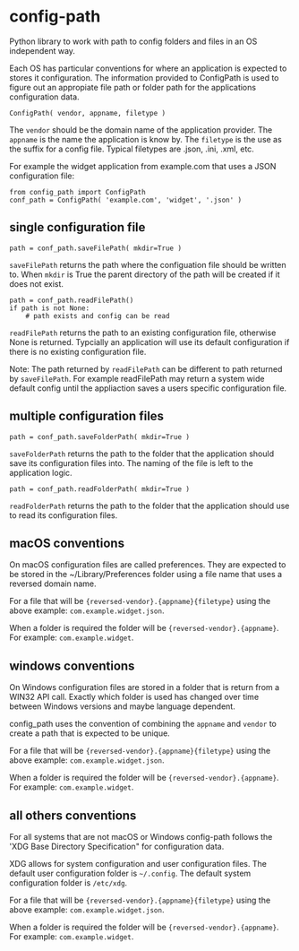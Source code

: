 # config-path
Python library to work with path to config folders and files in an OS independent way.

Each OS has particular conventions for where an application is expected
to stores it configuration. The information provided to ConfigPath is used
to figure out an appropiate file path or folder path for the applications
configuration data.

~~~~
ConfigPath( vendor, appname, filetype )
~~~~

The `vendor` should be the domain name of the application provider.
The `appname` is the name the application is know by.
The `filetype` is the use as the suffix for a config file.
Typical filetypes are .json, .ini, .xml, etc.

For example the widget application from example.com that uses a JSON
configuration file:

~~~~
from config_path import ConfigPath
conf_path = ConfigPath( 'example.com', 'widget', '.json' )
~~~~

## single configuration file

~~~~
path = conf_path.saveFilePath( mkdir=True )
~~~~

`saveFilePath` returns the path where the configuation file should be written to.
When `mkdir` is True the parent directory of the path will be created if it does not exist.

~~~~
path = conf_path.readFilePath()
if path is not None:
    # path exists and config can be read
~~~~

`readFilePath` returns the path to an existing configuration file, otherwise None
is returned. Typcially an application will use its default configuration if there
is no existing configuration file.

Note: The path returned by `readFilePath` can be different to path returned by `saveFilePath`.
For example readFilePath may return a system wide default config until the appliaction
saves a users specific configuration file.

## multiple configuration files

~~~~
path = conf_path.saveFolderPath( mkdir=True )
~~~~

`saveFolderPath` returns the path to the folder that the application should
save its configuration files into. The naming of the file is left to the application logic.

~~~~
path = conf_path.readFolderPath( mkdir=True )
~~~~

`readFolderPath` returns the path to the folder that the application should use
to read its configuration files.

## macOS conventions

On macOS configuration files are called preferences. They are expected to be stored in the
~/Library/Preferences folder using a file name that uses a reversed domain name.

For a file that will be `{reversed-vendor}.{appname}{filetype}` using the above example:
`com.example.widget.json`.

When a folder is required the folder will be  `{reversed-vendor}.{appname}`.
For example: `com.example.widget`.

## windows conventions

On Windows configuration files are stored in a folder that is return from a WIN32 API call.
Exactly which folder is used has changed over time between Windows versions and maybe
language dependent.

config_path uses the convention of combining the `appname` and `vendor` to create a
path that is expected to be unique.

For a file that will be `{reversed-vendor}.{appname}{filetype}` using the above example:
`com.example.widget.json`.

When a folder is required the folder will be  `{reversed-vendor}.{appname}`.
For example: `com.example.widget`.

## all others conventions

For all systems that are not macOS or Windows config-path follows
the 'XDG Base Directory Specification" for configuration data.

XDG allows for system configuration and user configuration files.
The default user configuration folder is `~/.config`.
The default system configuration folder is `/etc/xdg`.

For a file that will be `{reversed-vendor}.{appname}{filetype}` using the above example:
`com.example.widget.json`.

When a folder is required the folder will be  `{reversed-vendor}.{appname}`.
For example: `com.example.widget`.
